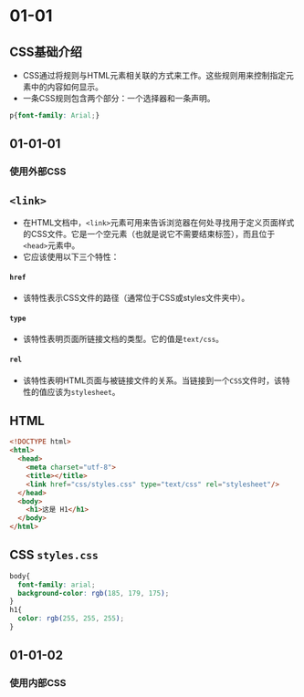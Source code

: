 # 01-01
## CSS基础介绍

* CSS通过将规则与HTML元素相关联的方式来工作。这些规则用来控制指定元素中的内容如何显示。
* 一条CSS规则包含两个部分：一个选择器和一条声明。

```CSS
p{font-family: Arial;}
```
## 01-01-01
### 使用外部CSS

## `<link>`

* 在HTML文档中，`<link>`元素可用来告诉浏览器在何处寻找用于定义页面样式的CSS文件。它是一个空元素（也就是说它不需要结束标签），而且位于`<head>`元素中。
* 它应该使用以下三个特性：

#### `href`

* 该特性表示CSS文件的路径（通常位于CSS或styles文件夹中）。

#### `type`

* 该特性表明页面所链接文档的类型。它的值是`text/css`。

#### `rel`

* 该特性表明HTML页面与被链接文件的关系。当链接到一个`CSS`文件时，该特性的值应该为`stylesheet`。

## HTML

```HTML
<!DOCTYPE html>
<html>
  <head>
    <meta charset="utf-8">
    <title></title>
    <link href="css/styles.css" type="text/css" rel="stylesheet"/>
  </head>
  <body>
    <h1>这是 H1</h1>
  </body>
</html>
```

## CSS `styles.css`

```CSS
body{
  font-family: arial;
  background-color: rgb(185, 179, 175);
}
h1{
  color: rgb(255, 255, 255);
}
```

## 01-01-02
### 使用内部CSS

# <style>

* 还可以在HTML页面添加CSS规则，这时需要将规则写在<style>元素内
